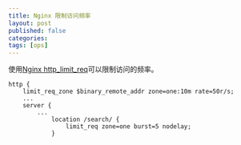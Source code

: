 ```yaml
---
title: Nginx 限制访问频率
layout: post
published: false
categories:
tags: [ops]
---
```


使用[Nginx http\_limit\_req](http://nginx.org/cn/docs/http/ngx_http_limit_req_module.html)可以限制访问的频率。

```
http {
    limit_req_zone $binary_remote_addr zone=one:10m rate=50r/s;
    ...
    server {
        ...
            location /search/ {
                limit_req zone=one burst=5 nodelay;
            }
```

